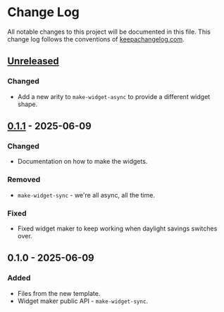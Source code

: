 # Change Log
All notable changes to this project will be documented in this file. This change log follows the conventions of [keepachangelog.com](http://keepachangelog.com/).

## [Unreleased]
### Changed
- Add a new arity to `make-widget-async` to provide a different widget shape.

## [0.1.1] - 2025-06-09
### Changed
- Documentation on how to make the widgets.

### Removed
- `make-widget-sync` - we're all async, all the time.

### Fixed
- Fixed widget maker to keep working when daylight savings switches over.

## 0.1.0 - 2025-06-09
### Added
- Files from the new template.
- Widget maker public API - `make-widget-sync`.

[Unreleased]: https://sourcehost.site/your-name/kt3/compare/0.1.1...HEAD
[0.1.1]: https://sourcehost.site/your-name/kt3/compare/0.1.0...0.1.1

